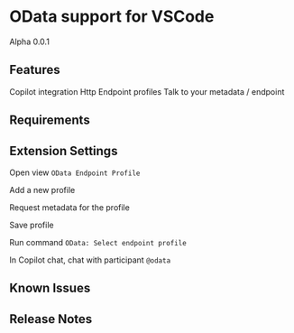 # OData support for VSCode

Alpha 0.0.1

## Features

Copilot integration
Http Endpoint profiles
Talk to your metadata / endpoint

## Requirements



## Extension Settings

Open view `OData Endpoint Profile`

Add a new profile

Request metadata for the profile

Save profile

Run command `OData: Select endpoint profile`

In Copilot chat, chat with participant `@odata`

## Known Issues



## Release Notes


